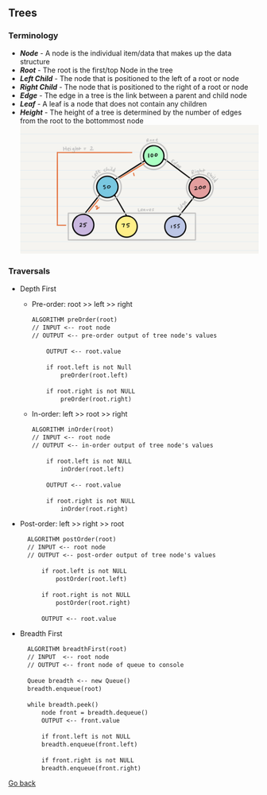 ## Trees

### Terminology

- _**Node**_ - A node is the individual item/data that makes up the data structure
- _**Root**_ - The root is the first/top Node in the tree
- _**Left Child**_ - The node that is positioned to the left of a root or node
- _**Right Child**_ - The node that is positioned to the right of a root or node
- _**Edge**_ - The edge in a tree is the link between a parent and child node
- _**Leaf**_ - A leaf is a node that does not contain any children
- _**Height**_ - The height of a tree is determined by the number of edges from the root to the bottommost node
  ![Tree](./assets/tree.png)

### Traversals

- Depth First

  - Pre-order: root >> left >> right

        ALGORITHM preOrder(root)
        // INPUT <-- root node
        // OUTPUT <-- pre-order output of tree node's values

            OUTPUT <-- root.value

            if root.left is not Null
                preOrder(root.left)

            if root.right is not NULL
                preOrder(root.right)

  - In-order: left >> root >> right


        ALGORITHM inOrder(root)
        // INPUT <-- root node
        // OUTPUT <-- in-order output of tree node's values

            if root.left is not NULL
                inOrder(root.left)

            OUTPUT <-- root.value

            if root.right is not NULL
                inOrder(root.right)

- Post-order: left >> right >> root

        ALGORITHM postOrder(root)
        // INPUT <-- root node
        // OUTPUT <-- post-order output of tree node's values

            if root.left is not NULL
                postOrder(root.left)

            if root.right is not NULL
                postOrder(root.right)

            OUTPUT <-- root.value

- Breadth First

        ALGORITHM breadthFirst(root)
        // INPUT  <-- root node
        // OUTPUT <-- front node of queue to console

        Queue breadth <-- new Queue()
        breadth.enqueue(root)

        while breadth.peek()
            node front = breadth.dequeue()
            OUTPUT <-- front.value

            if front.left is not NULL
            breadth.enqueue(front.left)

            if front.right is not NULL
            breadth.enqueue(front.right)

[Go back](./README.md)
